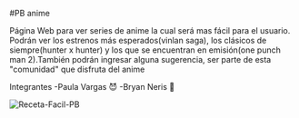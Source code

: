 #PB anime

Página Web para ver series de anime la cual será mas fácil para el usuario.
Podrán ver los estrenos más esperados(vinlan saga), los clásicos de siempre(hunter x hunter) y los que se encuentran en emisión(one punch man 2).También podrán ingresar alguna sugerencia, ser parte de esta "comunidad" que disfruta del anime

Integrantes
-Paula Vargas :smiling_imp:
-Bryan Neris :penguin:

![Receta-Facil-PB](https://github.com/ybnc09/Receta-Facil-PB/blob/master/rf-logo.jpg)

